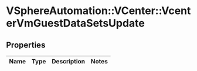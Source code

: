# VSphereAutomation::VCenter::VcenterVmGuestDataSetsUpdate

## Properties
Name | Type | Description | Notes
------------ | ------------- | ------------- | -------------


